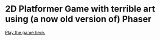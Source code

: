# 2D Platformer Game with terrible art using (a now old version of) Phaser

[Play the game here.](thefungame.netlify.app)
